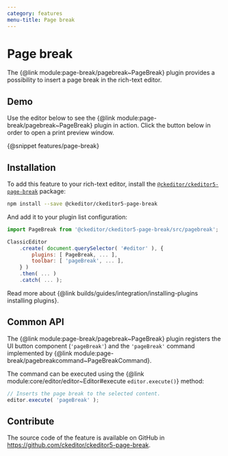 ```yaml
---
category: features
menu-title: Page break
---
```


# Page break

The {@link module:page-break/pagebreak~PageBreak} plugin provides a possibility to insert a page break in the rich-text editor.

## Demo

Use the editor below to see the {@link module:page-break/pagebreak~PageBreak} plugin in action. Click the button below in order to open a print preview window.

{@snippet features/page-break}

## Installation

To add this feature to your rich-text editor, install the [`@ckeditor/ckeditor5-page-break`](https://www.npmjs.com/package/@ckeditor/ckeditor5-page-break) package:

```bash
npm install --save @ckeditor/ckeditor5-page-break
```

And add it to your plugin list configuration:

```js
import PageBreak from '@ckeditor/ckeditor5-page-break/src/pagebreak';

ClassicEditor
	.create( document.querySelector( '#editor' ), {
		plugins: [ PageBreak, ... ],
		toolbar: [ 'pageBreak', ... ],
	} )
	.then( ... )
	.catch( ... );
```

<info-box info>
	Read more about {@link builds/guides/integration/installing-plugins installing plugins}.
</info-box>

## Common API

The {@link module:page-break/pagebreak~PageBreak} plugin registers the UI button component (`'pageBreak'`) and the `'pageBreak'` command implemented by {@link module:page-break/pagebreakcommand~PageBreakCommand}. 

The command can be executed using the {@link module:core/editor/editor~Editor#execute `editor.execute()`} method:

```js
// Inserts the page break to the selected content.
editor.execute( 'pageBreak' );
```

## Contribute

The source code of the feature is available on GitHub in https://github.com/ckeditor/ckeditor5-page-break.
